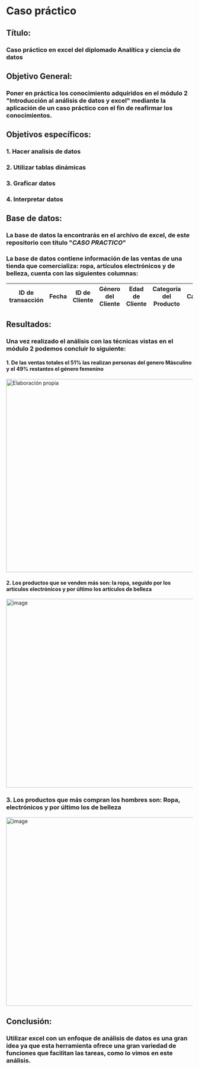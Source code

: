 # Caso práctico
## Título:
### Caso práctico en excel del diplomado Analítica y ciencia de datos

## Objetivo General:

### Poner en práctica los conocimiento adquiridos en el módulo 2 "Introducción al análisis de datos y excel" mediante la aplicación de un caso práctico con el fin de reafirmar los conocimientos.


## Objetivos específicos:

###   1. Hacer analisis de datos
###   2. Utilizar tablas dinámicas
###   3. Graficar datos
###   4. Interpretar datos

## Base de datos:
### La base de datos la encontrarás en el archivo de excel, de este repositorio con título "***CASO PRACTICO***"
### La base de datos contiene información de las ventas de una tienda que comercializa: ropa, artículos electrónicos y de belleza, cuenta con las siguientes columnas:

| ID de transacción |	Fecha |	ID de Cliente	| Género del Cliente | Edad de Cliente |	Categoría del Producto	| Cantidad	| Precio por Unidad |	Total de ventas |
|------------------ | ----- | ------------- | ------------------ | --------------- | ------------------------ | --------- | ----------------- | --------------- |

## Resultados:
### Una vez realizado el análisis con las técnicas vistas en el módulo 2 podemos concluir lo siguiente:
#### 1. De las ventas totales el 51% las realizan personas del genero Másculino y el 49% restantes el género femenino
<img width="521" alt="Elaboración propia" src="https://github.com/user-attachments/assets/7f1b6657-4121-4c3b-a84e-d10c22103a9e" captio="hola" >

#### 2. Los productos que se venden más son: la ropa, seguido por los artículos electrónicos y por último los artículos de belleza
<img width="509" alt="image" src="https://github.com/user-attachments/assets/ba931372-ef6f-4eb6-8efe-63a15421c38d">

### 3. Los productos que más compran los hombres son: Ropa, electrónicos y por último los de belleza
<img width="509" alt="image" src="https://github.com/user-attachments/assets/4059afc1-6204-4692-9c99-521a54333ae2">

## Conclusión:
### Utilizar excel con un enfoque de análisis de datos es una gran idea ya que esta herramienta ofrece una gran variedad de funciones que facilitan las tareas, como lo vimos en este análisis. 

